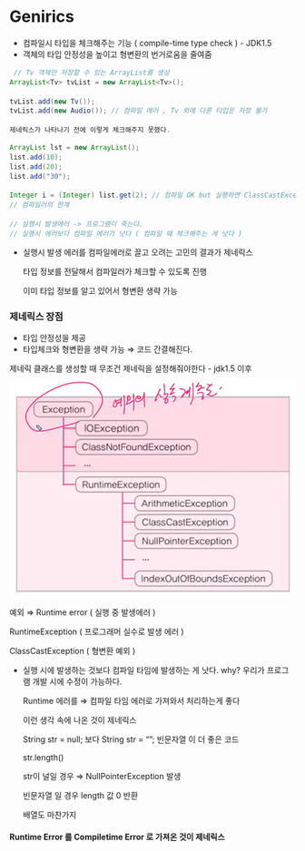 # Genirics

- 컴파일시 타입을 체크해주는 기능 ( compile-time type check ) - JDK1.5
- 객체의 타입 안정성을 높이고 형변환의 번거로움을 줄여줌

```java
 // Tv 객체만 저장할 수 있는 ArrayList를 생성 
ArrayList<Tv> tvList = new ArrayList<Tv>();

tvList.add(new Tv());
tvList.add(new Audio()); // 컴파일 에러 , Tv 외에 다른 타입은 저장 불가 

제네릭스가 나타나기 전에 이렇게 체크해주지 못했다. 
```



```java
ArrayList lst = new ArrayList();
list.add(10);
list.add(20);
list.add("30");

Integer i = (Integer) list.get(2); // 컴파일 OK but 실행하면 ClassCastException 발생
// 컴파일러의 한계

// 실행시 발생에러 -> 프로그램이 죽는다.
// 실행시 에러보다 컴파일 에러가 낫다 ( 컴파일 때 체크해주는 게 낫다 )
```

- 실행시 발생 에러를 컴파일에러로 끌고 오려는 고민의 결과가 제네릭스

  타입 정보를 전달해서 컴파일러가 체크할 수 있도록 진행

  이미 타입 정보를 알고 있어서 형변환 생략 가능


### 제네릭스 장점

- 타입 안정성을 제공
- 타입체크와 형변환을 생략 가능 ⇒ 코드 간결해진다.

제네릭 클래스를 생성할 때 무조건 제네릭을 설정해줘야한다 - jdk1.5 이후

![generics1](../../resources/img/generics.png)

예외 ⇒ Runtime error ( 실행 중 발생에러 )

RuntimeException ( 프로그래머 실수로 발생 에러 )

ClassCastException ( 형변환 예외 )

- 실행 시에 발생하는 것보다 컴파일 타임에 발생하는 게 낫다.  why? 우리가 프로그램 개발 시에 수정이 가능하다.


    Runtime 에러를 ⇒ 컴파일 타임 에러로 가져와서 처리하는게 좋다 
    
    이런 생각 속에 나온 것이 제네릭스
    
    String str = null; 보다 String str = “”; 빈문자열 이 더 좋은 코드 
    
    str.length() 
    
    str이 널일 경우 ⇒ NullPointerException 발생 
    
    빈문자열 일 경우 length 값 0 반환 
    
    배열도 마찬가지 

#### Runtime Error 를 Compiletime Error 로 가져온 것이 제네릭스